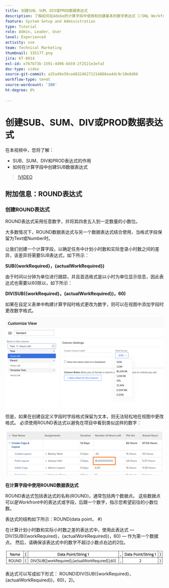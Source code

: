 ```yaml
---
title: 创建SUB、SUM、DIV或PROD数据表达式
description: 了解如何在Adobe的计算字段中使用和创建基本的数学表达式 [!DNL Workfront].
feature: System Setup and Administration
type: Tutorial
role: Admin, Leader, User
level: Experienced
activity: use
team: Technical Marketing
thumbnail: 335177.png
jira: KT-8914
exl-id: e767b73b-1591-4d96-bb59-2f2521e3efa3
doc-type: video
source-git-commit: a25a49e59ca483246271214886ea4dc9c10e8d66
workflow-type: tm+mt
source-wordcount: '380'
ht-degree: 0%

---
```


# 创建SUB、SUM、DIV或PROD数据表达式

在本视频中，您将了解：

* SUB、SUM、DIV和PROD表达式的作用
* 如何在计算字段中创建SUB数据表达式

>[!VIDEO](https://video.tv.adobe.com/v/335177/?quality=12&learn=on)

## 附加信息：ROUND表达式

### 创建ROUND表达式

ROUND表达式采用任意数字，并将其四舍五入到一定数量的小数位。

大多数情况下，ROUND数据表达式与另一个数据表达式结合使用，当格式字段保留为Text或Number时。

让我们创建一个计算字段，以确定任务中计划小时数和实际登录小时数之间的差异，该差异将需要SUB表达式，如下所示：

**SUB({workRequired}，{actualWorkRequired})**

由于时间以分钟为单位进行跟踪，并且首选格式是以小时为单位显示信息，因此表达式也需要以60除以，如下所示：

**DIV(SUB({workRequired}，{actualWorkRequired})，60)**

如果在自定义表单中构建计算字段时格式更改为数字，则可以在视图中添加字段时更改数字格式。

![具有利用率报告的工作负载均衡器](assets/round01.png)

但是，如果在创建自定义字段时字段格式保留为文本，则无法轻松地在视图中更改格式。 必须使用ROUND表达式以避免在项目中看到类似这样的数字：

![具有利用率报告的工作负载均衡器](assets/round02.png)

<b>在计算字段中使用ROUND数据表达式</b>

ROUND表达式包括表达式的名称(ROUND)，通常包括两个数据点。 这些数据点可以是Workfront中的表达式或字段，后跟一个数字，指示您希望前往的小数位数。

表达式的结构如下所示：ROUND(data point， #)

在计算计划小时数和实际小时数之差的表达式中，使用此表达式 — DIV(SUB({workRequired}，{actualWorkRequired})，60) — 作为第一个数据点。 然后，请确保该表达式中的数字不超过小数点右边的2位。

![具有利用率报告的工作负载均衡器](assets/round03.png)

表达式可以写成如下形式： ROUND(DIV(SUB({workRequired}，{actualWorkRequired})，60)，2)。
